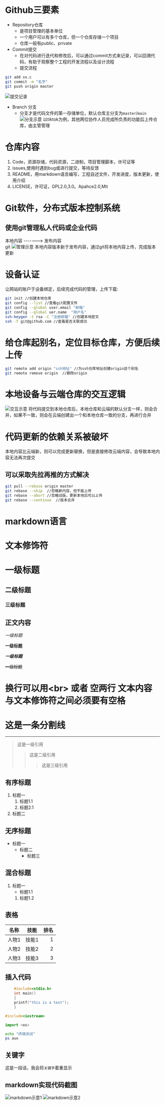 # Github三要素
* Repository仓库
  * 是项目管理的基本单位
  * 一个用户可以有多个仓库，但一个仓库存储一个项目
  * 仓库一般有public、private
* Commit提交
  * 在对代码进行迭代和修改后，可以通过commit方式来记录，可以回溯代码，有助于观察整个工程的开发流程以及设计流程
  * 提交流程
```bash
git add xx.c
git commit -m "名字"
git push origin master
```
![提交记录](https://t.tutu.to/img/vaPq4)
* Branch 分支
  * 分支才是代码文件的第一存储单位，默认仓库主分支为`master`/`main` <br>
![分支示意](https://t.tutu.to/img/valLS)
以tiktok为例，其他两位协作人员完成所负责的功能后上传仓库，由主管管理 <br>
# 仓库内容
1. Code，资源存储，代码资源，二进制，项目管理脚本，许可证等
2. issues,使用时遇到bug或进行提交，等待反馈
3. README，用markdown语言编写，工程自述文件，开发进度，版本更新，使用介绍
4. LICENSE，许可证，GPL2.0,3.0。Apahce2.0,Mit
# Git软件，分布式版本控制系统
## 使用git管理私人代码或企业代码
本地内容 ------->  发布内容 <br>
          git
![管理示意](https://t.tutu.to/img/vaff6)
本地内容版本新于发布内容，通过git将本地内容上传，完成版本更新
# 设备认证
让网站的账户于设备绑定，后续完成代码的管理，上传下载:
```bash
git init //创建本地仓库
git config --list //查看git配置文件
git config --global user.email "邮箱"
git config --global uer.name  "用户名"
ssh-keygen -t rsa -C "注册邮箱" //创建本地密文
ssh -T git@github.com //查看是否关联成功
```
# 给仓库起别名，定位目标仓库，方便后续上传
```bash
git remote add origin "ssh地址" //为ssh仓库地址创建origin这个别名
git remote remove origin  //删除origin
```
# 本地设备与云端仓库的交互逻辑
![交互示意](https://t.tutu.to/img/vaIQP)
将代码提交到本地仓库后，本地仓库和云端的默认分支一样，则会合并，如果不一致，则会在云端创建出一个和本地仓库一致的分支，再进行合并 <br>
# 代码更新的依赖关系被破坏
本地内容比云端新，则可以完成更新替换，但是直接修改云端内容，会导致本地内容无法再次提交
## 可以采取先拉再推的方式解决
```bash
git pull --rebase origin master
git rebase --skip  //忽略新内容，但不能上传
git rebase --abort //忽略旧版，更新本地后可以上传
git rebase --continue  //版本合并
```
# markdown语言

# 文本修饰符
# 一级标题
## 二级标题
### 三级标题


## 正文内容
*一级标题*


**一级标题**


***一级标题***

~~一级标题~~

# 换行可以用\<br\> 或者 空两行 文本内容与文本修饰符之间必须要有空格

# 这是一条分割线
---


> 这是一级引用
>> 这是二级引用
>>> 这是三级引用

## 有序标题
1. 标题一
   1. 标题1.1
   2. 标题2.1
2. 标题二

## 无序标题
* 标题一
  * 标题二
    * 标题三

## 混合标题

1. 标题一
   * 标题1.1
   1. 标题1.2
## 表格
名称|技能|排名
--|:--:|--:
人物1|技能1|1
人物2|技能2|2
人物3|技能3|3


## 插入代码 <br>
```c
    #include<stdio.h>
    int main()
    {
    printf("this is a test");
    }
```
```cpp
#include<iostream>
```
```python
import <os>
```
```bash
echo "终端测试"
ps aux
```
## 关键字
这是一段话，我会将`关键字`着重显示

## markdown实现代码截图
![markdown示意1](https://t.tutu.to/img/va7gh)
![markdown示意2](https://t.tutu.to/img/vaKmQ)


